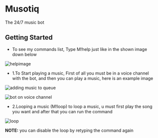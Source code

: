 # Musotiq
The 24/7 music bot 

## Getting Started

- To see my commands list, Type M!help just like in the shown image down below

![helpimage](https://cdn.discordapp.com/attachments/837500930453667870/837502234425688094/unknown.png)

- 1.To Start playing a music, First of all you must be in a voice channel with the bot, and then you can play a music, here is an example image

![adding music to queue](https://cdn.discordapp.com/attachments/837500930453667870/837503567543402516/unknown.png)

![bot on voice channel](https://cdn.discordapp.com/attachments/837500930453667870/837503602284822548/unknown.png)

- 2.Looping a music (M!loop)
to loop a music, u must first play the song you want and after that you can run the command

![loop](https://cdn.discordapp.com/attachments/837500930453667870/837505145574129694/unknown.png)

**NOTE:** you can disable the loop by retyping the command again
